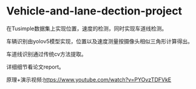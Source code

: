 # Vehicle-and-lane-dection-project

在Tusimple数据集上实现位置，速度的检测，同时实现车道线检测。

车辆识别由yolov5模型实现，位置以及速度测量按摄像头相似三角形计算得出。

车道线识别通过传统cv方法提取。

详细细节看论文report。

原理+演示视频:https://www.youtube.com/watch?v=PYOvzTDFVkE

